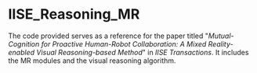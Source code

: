 # IISE_Reasoning_MR
The code provided serves as a reference for the paper titled "*Mutual-Cognition for Proactive Human-Robot Collaboration: A Mixed Reality-enabled Visual Reasoning-based Method*" in *IISE Transactions*. It includes the MR modules and the visual reasoning algorithm.
